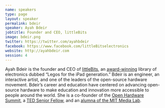```yaml
---
name: speakers
type: page
layout: speaker
permalink: bdeir
speaker: Ayah Bdeir
jobtitle: Founder and CEO, littleBits
image: bdeir.png
twitter: https://twitter.com/ayahbdeir
facebook: https://www.facebook.com/littleBitselectronics
website: http://ayahbdeir.com
session: 4
---
```

Ayah Bdeir is the founder and CEO of <a href="http://littlebits.cc/" target="_blank">littleBits</a>, an <a href="http://littlebits.cc/awards" target="_blank">award-winning</a> library of electronics dubbed “Legos for the iPad generation.” Bdeir is an engineer, an interactive artist, and one of the leaders of the open-source hardware movement. Bdeir’s career and education have centered on advancing open-source hardware to make education and innovation more accessible to people around the world. She is a co-founder of the <a href="http://2013.oshwa.org/about/" target="_blank">Open Hardware Summit</a>, a <a href="https://www.ted.com/profiles/1068483/fellow" target="_blank">TED Senior Fellow</a>, and an <a href="http://www.media.mit.edu/events/2012/04/06/ayah-bdeir-littlebits" target="_blank">alumna of the MIT Media Lab</a>.